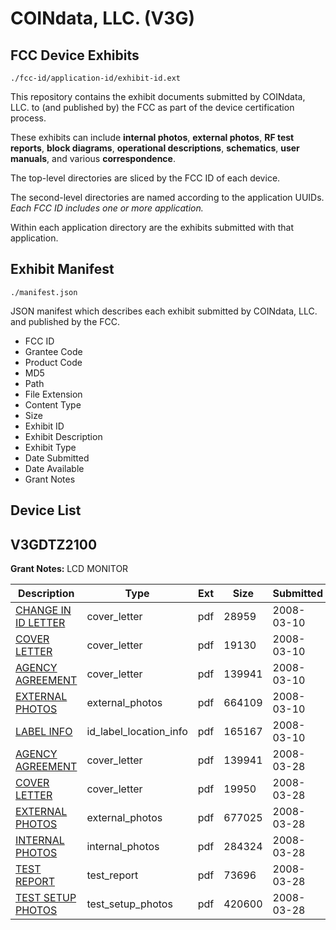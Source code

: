 # COINdata, LLC. (V3G)
## FCC Device Exhibits

```
./fcc-id/application-id/exhibit-id.ext
```

This repository contains the exhibit documents submitted by COINdata, LLC. to (and published by) the FCC as part of the device certification process.

These exhibits can include **internal photos**, **external photos**, **RF test reports**, **block diagrams**, **operational descriptions**, **schematics**, **user manuals**, and various **correspondence**.

The top-level directories are sliced by the FCC ID of each device.

The second-level directories are named according to the application UUIDs. *Each FCC ID includes one or more application.*

Within each application directory are the exhibits submitted with that application. 

## Exhibit Manifest

```
./manifest.json
```

JSON manifest which describes each exhibit submitted by COINdata, LLC. and published by the FCC.

- FCC ID
- Grantee Code
- Product Code
- MD5
- Path
- File Extension
- Content Type
- Size
- Exhibit ID
- Exhibit Description
- Exhibit Type
- Date Submitted
- Date Available
- Grant Notes

## Device List
## V3GDTZ2100
**Grant Notes:** LCD MONITOR

| Description | Type | Ext | Size | Submitted | Available |
| ----------- | ---- | --- | ---- | --------- | --------- |
| [CHANGE IN ID LETTER](V3GDTZ2100/70acb8502ddedcd0e2845606a1c51449/912138.pdf) | cover_letter | pdf | 28959 | 2008-03-10 | 2008-03-10 |
| [COVER LETTER](V3GDTZ2100/70acb8502ddedcd0e2845606a1c51449/912140.pdf) | cover_letter | pdf | 19130 | 2008-03-10 | 2008-03-10 |
| [AGENCY AGREEMENT](V3GDTZ2100/70acb8502ddedcd0e2845606a1c51449/912137.pdf) | cover_letter | pdf | 139941 | 2008-03-10 | 2008-03-10 |
| [EXTERNAL PHOTOS](V3GDTZ2100/70acb8502ddedcd0e2845606a1c51449/912139.pdf) | external_photos | pdf | 664109 | 2008-03-10 | 2008-03-10 |
| [LABEL INFO](V3GDTZ2100/70acb8502ddedcd0e2845606a1c51449/912141.pdf) | id_label_location_info | pdf | 165167 | 2008-03-10 | 2008-03-10 |
| [AGENCY AGREEMENT](V3GDTZ2100/49b1e039ac58cf8550c3e3d8a7473815/912137.pdf) | cover_letter | pdf | 139941 | 2008-03-28 | 2008-03-28 |
| [COVER LETTER](V3GDTZ2100/49b1e039ac58cf8550c3e3d8a7473815/920860.pdf) | cover_letter | pdf | 19950 | 2008-03-28 | 2008-03-28 |
| [EXTERNAL PHOTOS](V3GDTZ2100/49b1e039ac58cf8550c3e3d8a7473815/920859.pdf) | external_photos | pdf | 677025 | 2008-03-28 | 2008-03-28 |
| [INTERNAL PHOTOS](V3GDTZ2100/49b1e039ac58cf8550c3e3d8a7473815/920861.pdf) | internal_photos | pdf | 284324 | 2008-03-28 | 2008-03-28 |
| [TEST REPORT](V3GDTZ2100/49b1e039ac58cf8550c3e3d8a7473815/920857.pdf) | test_report | pdf | 73696 | 2008-03-28 | 2008-03-28 |
| [TEST SETUP PHOTOS](V3GDTZ2100/49b1e039ac58cf8550c3e3d8a7473815/920862.pdf) | test_setup_photos | pdf | 420600 | 2008-03-28 | 2008-03-28 |
